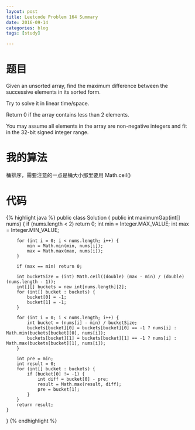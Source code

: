 ```yaml
---
layout: post
title: Leetcode Problem 164 Summary
date: 2016-09-14
categories: blog
tags: [study]

---
```


# 题目

Given an unsorted array, find the maximum difference between the successive elements in its sorted form.

Try to solve it in linear time/space.

Return 0 if the array contains less than 2 elements.

You may assume all elements in the array are non-negative integers and fit in the 32-bit signed integer range.

# 我的算法

桶排序，需要注意的一点是桶大小那里要用 Math.ceil()

# 代码

{% highlight java %}
public class Solution {
    public int maximumGap(int[] nums) {
        if (nums.length < 2) return 0;
        int min = Integer.MAX_VALUE;
        int max = Integer.MIN_VALUE;
        
        for (int i = 0; i < nums.length; i++) {
            min = Math.min(min, nums[i]);
            max = Math.max(max, nums[i]);
        }
        
        if (max == min) return 0;
        
        int bucketSize = (int) Math.ceil((double) (max - min) / (double) (nums.length - 1));
        int[][] buckets = new int[nums.length][2];
        for (int[] bucket : buckets) {
            bucket[0] = -1;
            bucket[1] = -1;
        }
        
        for (int i = 0; i < nums.length; i++) {
            int bucket = (nums[i] - min) / bucketSize;
            buckets[bucket][0] = buckets[bucket][0] == -1 ? nums[i] : Math.min(buckets[bucket][0], nums[i]);
            buckets[bucket][1] = buckets[bucket][1] == -1 ? nums[i] : Math.max(buckets[bucket][1], nums[i]);
        }
        
        int pre = min;
        int result = 0;
        for (int[] bucket : buckets) {
            if (bucket[0] != -1) {
                int diff = bucket[0] - pre;
                result = Math.max(result, diff);
                pre = bucket[1];
            }
        }
        return result;
    }
}
{% endhighlight %}